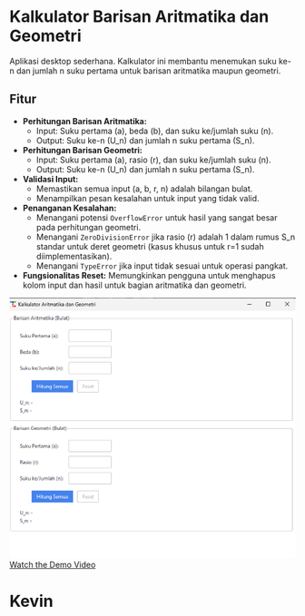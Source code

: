 # Kalkulator Barisan Aritmatika dan Geometri

Aplikasi desktop sederhana. Kalkulator ini membantu menemukan suku ke-n dan jumlah n suku pertama untuk barisan aritmatika maupun geometri.

## Fitur

*   **Perhitungan Barisan Aritmatika:**
    *   Input: Suku pertama (a), beda (b), dan suku ke/jumlah suku (n).
    *   Output: Suku ke-n (U_n) dan jumlah n suku pertama (S_n).
*   **Perhitungan Barisan Geometri:**
    *   Input: Suku pertama (a), rasio (r), dan suku ke/jumlah suku (n).
    *   Output: Suku ke-n (U_n) dan jumlah n suku pertama (S_n).
*   **Validasi Input:**
    *   Memastikan semua input (a, b, r, n) adalah bilangan bulat.
    *   Menampilkan pesan kesalahan untuk input yang tidak valid.
*   **Penanganan Kesalahan:**
    *   Menangani potensi `OverflowError` untuk hasil yang sangat besar pada perhitungan geometri.
    *   Menangani `ZeroDivisionError` jika rasio (r) adalah 1 dalam rumus S_n standar untuk deret geometri (kasus khusus untuk r=1 sudah diimplementasikan).
    *   Menangani `TypeError` jika input tidak sesuai untuk operasi pangkat.
*   **Fungsionalitas Reset:** Memungkinkan pengguna untuk menghapus kolom input dan hasil untuk bagian aritmatika dan geometri.

![My Application Screenshot](./Assets/screenshot.png)
[Watch the Demo Video](./Assets/Demo.mp4)

# Kevin
